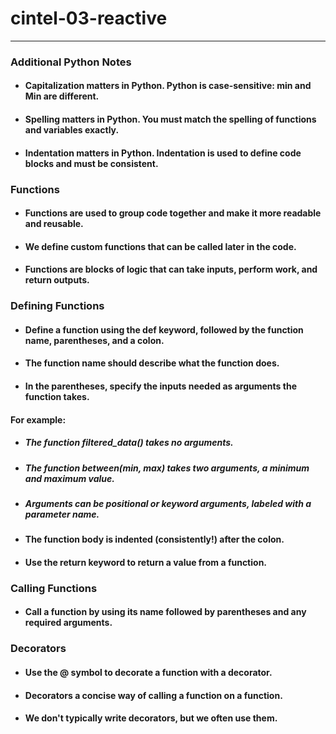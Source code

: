 # cintel-03-reactive
--------

### Additional Python Notes
* #### Capitalization matters in Python. Python is case-sensitive: min and Min are different.
* #### Spelling matters in Python. You must match the spelling of functions and variables exactly.
* #### Indentation matters in Python. Indentation is used to define code blocks and must be consistent.

### Functions
* #### Functions are used to group code together and make it more readable and reusable.
* #### We define custom functions that can be called later in the code.
* #### Functions are blocks of logic that can take inputs, perform work, and return outputs.

### Defining Functions
* #### Define a function using the def keyword, followed by the function name, parentheses, and a colon. 
* #### The function name should describe what the function does.
* #### In the parentheses, specify the inputs needed as arguments the function takes.

####   For example:
 * #####    The function filtered_data() takes no arguments.
 * #####    The function between(min, max) takes two arguments, a minimum and maximum value.
 * #####    Arguments can be positional or keyword arguments, labeled with a parameter name.

* #### The function body is indented (consistently!) after the colon. 
* #### Use the return keyword to return a value from a function.

### Calling Functions
* #### Call a function by using its name followed by parentheses and any required arguments.  

### Decorators
* #### Use the @ symbol to decorate a function with a decorator.
* #### Decorators a concise way of calling a function on a function.
* #### We don't typically write decorators, but we often use them.
